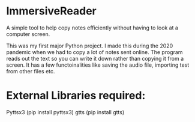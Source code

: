 # ImmersiveReader

A simple tool to help copy notes efficiently without having to look at a computer screen.

This was my first major Python project. I made this during the 2020 pandemic when we had to copy a lot of notes sent online.
The program reads out the text so you can write it down rather than copying it from a screen. It has a few functoinalities like saving the audio file, importing test from other files etc.

# External Libraries required:
Pyttsx3 (pip install pyttsx3)
gtts (pip install gtts)
